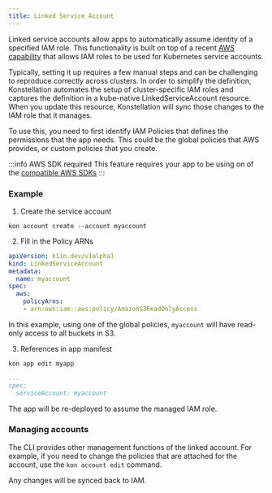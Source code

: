 ```yaml
---
title: Linked Service Account
---
```


Linked service accounts allow apps to automatically assume identity of a specified IAM role. This functionality is built on top of a recent [AWS capability](https://docs.aws.amazon.com/eks/latest/userguide/iam-roles-for-service-accounts-technical-overview.html) that allows IAM roles to be used for Kubernetes service accounts.

Typically, setting it up requires a few manual steps and can be challenging to reproduce correctly across clusters. In order to simplify the definition, Konstellation automates the setup of cluster-specific IAM roles and captures the definition in a kube-native LinkedServiceAccount resource. When you update this resource, Konstellation will sync those changes to the IAM role that it manages.

To use this, you need to first identify IAM Policies that defines the permissions that the app needs. This could be the global policies that AWS provides, or custom policies that you create.

:::info AWS SDK required
This feature requires your app to be using on of the [compatible AWS SDKs](https://docs.aws.amazon.com/eks/latest/userguide/iam-roles-for-service-accounts-minimum-sdk.html)
:::

### Example

1. Create the service account

```
kon account create --account myaccount
```

2. Fill in the Policy ARNs

```yaml title="myaccount.yaml"
apiVersion: k11n.dev/v1alpha1
kind: LinkedServiceAccount
metadata:
  name: myaccount
spec:
  aws:
    policyArns:
    - arn:aws:iam::aws:policy/AmazonS3ReadOnlyAccess
```

In this example, using one of the global policies, `myaccount` will have read-only access to all buckets in S3.

3. References in app manifest

```
kon app edit myapp
```

```yaml title="app.yaml"
...
spec:
  serviceAccount: myaccount
```

The app will be re-deployed to assume the managed IAM role.

### Managing accounts

The CLI provides other management functions of the linked account. For example, if you need to change the policies that are attached for the account, use the `kon account edit` command.

Any changes will be synced back to IAM.
